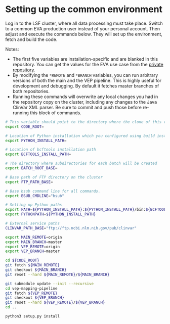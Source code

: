 # Setting up the common environment

Log in to the LSF cluster, where all data processing must take place. Switch to a common EVA production user instead of your personal account. Then adjust and execute the commands below. They will set up the environment, fetch and build the code.

Notes:
* The first five variables are installation-specific and are blanked in this repository. You can get the values for the EVA use case from the [private repository](https://github.com/EBIvariation/configuration/blob/master/open-targets-configuration.md).
* By modifying the `*REMOTE` and `*BRANCH` variables, you can run arbitrary versions of both the main and the VEP pipeline. This is highly useful for development and debugging. By default it fetches master branches of both repositories.
* Running these commands will overwrite any local changes you had in the repository copy on the cluster, including any changes to the Java ClinVar XML parser. Be sure to commit and push those before re-running this block of commands.

```bash
# This variable should point to the directory where the clone of this repository is located on the cluster
export CODE_ROOT=

# Location of Python installation which you configured using build instructions
export PYTHON_INSTALL_PATH=

# Location of bcftools installation path
export BCFTOOLS_INSTALL_PATH=

# The directory where subdirectories for each batch will be created
export BATCH_ROOT_BASE=

# Base path of FTP directory on the cluster
export FTP_PATH_BASE=

# Base bsub command line for all commands.
export BSUB_CMDLINE="bsub"

# Setting up Python paths
export PATH=${PYTHON_INSTALL_PATH}:${PYTHON_INSTALL_PATH}/bin:${BCFTOOLS_INSTALL_PATH}:$PATH
export PYTHONPATH=${PYTHON_INSTALL_PATH}

# External service paths
CLINVAR_PATH_BASE="ftp://ftp.ncbi.nlm.nih.gov/pub/clinvar"

export MAIN_REMOTE=origin
export MAIN_BRANCH=master
export VEP_REMOTE=origin
export VEP_BRANCH=master

cd ${CODE_ROOT}
git fetch ${MAIN_REMOTE}
git checkout ${MAIN_BRANCH}
git reset --hard ${MAIN_REMOTE}/${MAIN_BRANCH}

git submodule update --init --recursive
cd vep-mapping-pipeline
git fetch ${VEP_REMOTE}
git checkout ${VEP_BRANCH}
git reset --hard ${VEP_REMOTE}/${VEP_BRANCH}
cd ..

python3 setup.py install
```
